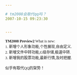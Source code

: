 ```yaml
---

# tm2008会取代qq吗？
2007-10-15 09:23:30


---
```



<div style="font-size: 12px; font-family: 宋体;"><span style="font-weight: bold;">TM2008 Preview2</span> What is new:</div><div style="font-size: 12px; font-family: 宋体;">1. 新增个人形象功能,个性展现,自由定义.</div><div style="font-size: 12px; font-family: 宋体;">2. 新增文件中转功能,G级存储,极速中转.</div><div style="font-size: 12px; font-family: 宋体;">3. 新增我的股票功能,最新行情,及时把握.<br />
<br />
似乎有取代QQ的架势！<br />
</div>